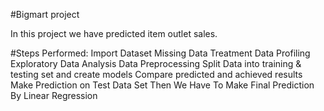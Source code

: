 #Bigmart project

In this project we have predicted item outlet sales.

#Steps Performed:
Import Dataset
Missing Data Treatment
Data Profiling
Exploratory Data Analysis
Data Preprocessing
Split Data into training & testing set and create models
Compare predicted and achieved results
Make Prediction on Test Data Set
Then We Have To Make Final Prediction By Linear Regression
